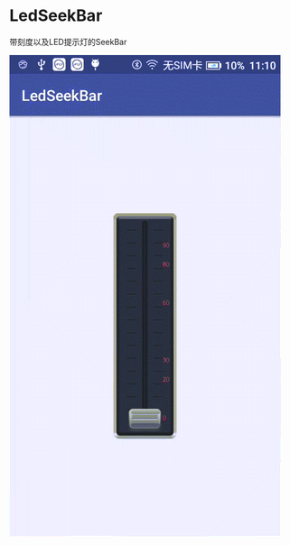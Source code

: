 # LedSeekBar
带刻度以及LED提示灯的SeekBar

![image](https://github.com/bysr/LedSeekBar/blob/master/app/image/animal.gif)